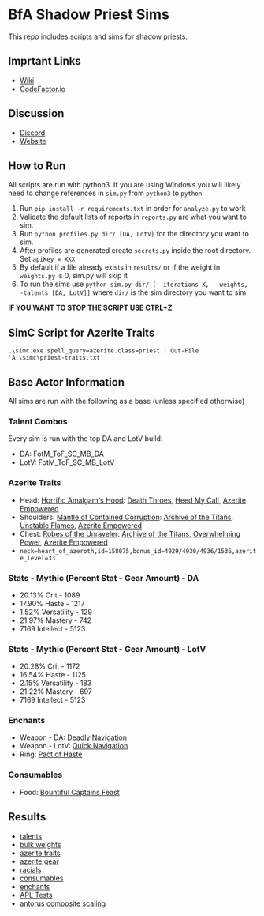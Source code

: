 # BfA Shadow Priest Sims

This repo includes scripts and sims for shadow priests.

## Imprtant Links
- [Wiki](https://github.com/seanpeters86/bfa-shadow-priest/wiki)
- [CodeFactor.io](https://www.codefactor.io/repository/github/seanpeters86/bfa-shadow-priest)

## Discussion
- [Discord](https://discord.gg/WarcraftPriests)
- [Website](https://warcraftpriests.com/)

## How to Run
All scripts are run with python3. If you are using Windows you will likely need to change references in `sim.py` from `python3` to `python`.

1. Run `pip install -r requirements.txt` in order for `analyze.py` to work
2. Validate the default lists of reports in `reports.py` are what you want to sim.
3. Run `python profiles.py dir/ [DA, LotV]` for the directory you want to sim.
4. After profiles are generated create `secrets.py` inside the root directory. Set `apiKey = XXX`
5. By default if a file already exists in `results/` or if the weight in `weights.py` is 0, sim.py will skip it
6. To run the sims use `python sim.py dir/ [--iterations X, --weights, --talents [DA, LotV]]` where `dir/` is the sim directory you want to sim

**IF YOU WANT TO STOP THE SCRIPT USE CTRL+Z**

## SimC Script for Azerite Traits
```
.\simc.exe spell_query=azerite.class=priest | Out-File 'A:\simc\priest-traits.txt'
```

## Base Actor Information
All sims are run with the following as a base (unless specified otherwise)

### Talent Combos
Every sim is run with the top DA and LotV build:
- DA: FotM_ToF_SC_MB_DA
- LotV: FotM_ToF_SC_MB_LotV

### Azerite Traits
- Head: [Horrific Amalgam's Hood](https://bfa.wowhead.com/item=160616/horrific-amalgams-hood&bonus=4822:1477&azerite-powers=5:404:22:14:13): [Death Throes](https://bfa.wowhead.com/spell=278659/death-throes), [Heed My Call](https://bfa.wowhead.com/spell=271681/heed-my-call), [Azerite Empowered](https://bfa.wowhead.com/spell=263978/azerite-empowered)
- Shoulders: [Mantle of Contained Corruption](https://www.wowhead.com/item=160613/mantle-of-contained-corruption&bonus=4822:1477): [Archive of the Titans](https://www.wowhead.com/spell=280709/archive-of-the-titans), [Unstable Flames](https://www.wowhead.com/spell=279902/unstable-flames), [Azerite Empowered](https://bfa.wowhead.com/spell=263978/azerite-empowered)
- Chest: [Robes of the Unraveler](https://bfa.wowhead.com/item=160614/robes-of-the-unraveler&bonus=4822:1477&azerite-powers=5:405:30:44:13): [Archive of the Titans](https://www.wowhead.com/spell=280709/archive-of-the-titans), [Overwhelming Power](https://bfa.wowhead.com/spell=271705/overwhelming-power), [Azerite Empowered](https://bfa.wowhead.com/spell=263978/azerite-empowered)
- `neck=heart_of_azeroth,id=158075,bonus_id=4929/4930/4936/1536,azerite_level=33`

### Stats - Mythic (Percent Stat - Gear Amount) - DA
- 20.13% Crit - 1089
- 17.90% Haste - 1217
- 1.52% Versatility - 129
- 21.97% Mastery - 742
- 7169 Intellect - 5123

### Stats - Mythic (Percent Stat - Gear Amount) - LotV
- 20.28% Crit - 1172
- 16.54% Haste - 1125
- 2.15% Versatility - 183
- 21.22% Mastery - 697
- 7169 Intellect - 5123

### Enchants
- Weapon - DA: [Deadly Navigation](https://www.wowhead.com/spell=268905/deadly-navigation)
- Weapon - LotV: [Quick Navigation](https://www.wowhead.com/spell=268894/weapon-enchant-quick-navigation)
- Ring: [Pact of Haste](https://www.wowhead.com/item=153443/enchant-ring-pact-of-haste)

### Consumables
- Food: [Bountiful Captains Feast](https://bfa.wowhead.com/item=156526/bountiful-captains-feast)

## Results
- [talents](https://github.com/seanpeters86/bfa-shadow-priest/tree/master/talents)
- [bulk weights](https://github.com/seanpeters86/bfa-shadow-priest/tree/master/stats)
- [azerite traits](https://github.com/seanpeters86/bfa-shadow-priest/tree/master/azerite-traits)
- [azerite gear](https://github.com/seanpeters86/bfa-shadow-priest/tree/master/azerite-gear)
- [racials](https://github.com/seanpeters86/bfa-shadow-priest/tree/master/racials)
- [consumables](https://github.com/seanpeters86/bfa-shadow-priest/tree/master/consumables)
- [enchants](https://github.com/seanpeters86/bfa-shadow-priest/tree/master/enchants)
- [APL Tests](https://github.com/seanpeters86/bfa-shadow-priest/tree/master/apl)
- [antorus composite scaling](https://docs.google.com/spreadsheets/d/1xfME0P6LKmI541Ma6NE7b5XahWu-rxdFUSHy0Y-MoCM/edit?usp=sharing)
